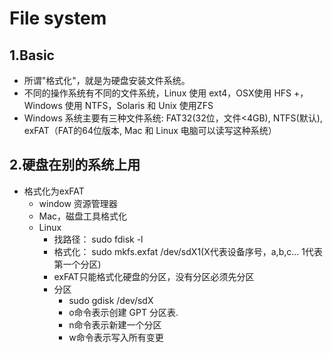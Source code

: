 
# File system
## 1.Basic
- 所谓"格式化"，就是为硬盘安装文件系统。
- 不同的操作系统有不同的文件系统，Linux 使用 ext4，OSX使用 HFS +，Windows 使用 NTFS，Solaris 和 Unix 使用ZFS
- Windows 系统主要有三种文件系统: FAT32(32位，文件<4GB), NTFS(默认), exFAT（FAT的64位版本, Mac 和 Linux 电脑可以读写这种系统）

## 2.硬盘在别的系统上用
- 格式化为exFAT
  - window 资源管理器
  - Mac，磁盘工具格式化
  - Linux
    - 找路径： sudo fdisk -l
    - 格式化： sudo mkfs.exfat /dev/sdX1(X代表设备序号，a,b,c... 1代表第一个分区)
    - exFAT只能格式化硬盘的分区，没有分区必须先分区
    - 分区
      - sudo gdisk /dev/sdX
      - o命令表示创建 GPT 分区表.
      - n命令表示新建一个分区
      - w命令表示写入所有变更
